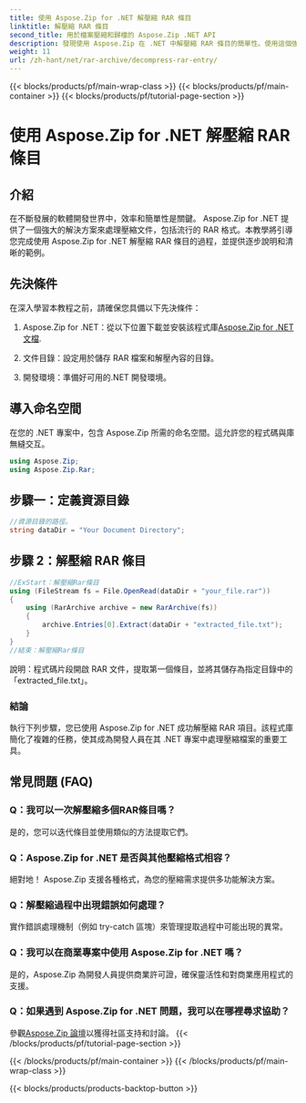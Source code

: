 ```yaml
---
title: 使用 Aspose.Zip for .NET 解壓縮 RAR 條目
linktitle: 解壓縮 RAR 條目
second_title: 用於檔案壓縮和歸檔的 Aspose.Zip .NET API
description: 發現使用 Aspose.Zip 在 .NET 中解壓縮 RAR 條目的簡單性。使用這個強大的庫輕鬆處理壓縮檔案。
weight: 11
url: /zh-hant/net/rar-archive/decompress-rar-entry/
---
```


{{< blocks/products/pf/main-wrap-class >}}
{{< blocks/products/pf/main-container >}}
{{< blocks/products/pf/tutorial-page-section >}}

# 使用 Aspose.Zip for .NET 解壓縮 RAR 條目


## 介紹

在不斷發展的軟體開發世界中，效率和簡單性是關鍵。 Aspose.Zip for .NET 提供了一個強大的解決方案來處理壓縮文件，包括流行的 RAR 格式。本教學將引導您完成使用 Aspose.Zip for .NET 解壓縮 RAR 條目的過程，並提供逐步說明和清晰的範例。

## 先決條件

在深入學習本教程之前，請確保您具備以下先決條件：

1.  Aspose.Zip for .NET：從以下位置下載並安裝該程式庫[Aspose.Zip for .NET 文檔](https://reference.aspose.com/zip/net/).

2. 文件目錄：設定用於儲存 RAR 檔案和解壓內容的目錄。

3. 開發環境：準備好可用的.NET 開發環境。

## 導入命名空間

在您的 .NET 專案中，包含 Aspose.Zip 所需的命名空間。這允許您的程式碼與庫無縫交互。

```csharp
using Aspose.Zip;
using Aspose.Zip.Rar;
```

## 步驟一：定義資源目錄

```csharp
//資源目錄的路徑。
string dataDir = "Your Document Directory";
```

## 步驟 2：解壓縮 RAR 條目

```csharp
//ExStart：解壓縮Rar條目
using (FileStream fs = File.OpenRead(dataDir + "your_file.rar"))
{
    using (RarArchive archive = new RarArchive(fs))
    {
        archive.Entries[0].Extract(dataDir + "extracted_file.txt");
    }
}
//結束：解壓縮Rar條目
```

說明：程式碼片段開啟 RAR 文件，提取第一個條目，並將其儲存為指定目錄中的「extracted_file.txt」。

### 結論

執行下列步驟，您已使用 Aspose.Zip for .NET 成功解壓縮 RAR 項目。該程式庫簡化了複雜的任務，使其成為開發人員在其 .NET 專案中處理壓縮檔案的重要工具。

## 常見問題 (FAQ)

### Q：我可以一次解壓縮多個RAR條目嗎？
是的，您可以迭代條目並使用類似的方法提取它們。

### Q：Aspose.Zip for .NET 是否與其他壓縮格式相容？
絕對地！ Aspose.Zip 支援各種格式，為您的壓縮需求提供多功能解決方案。

### Q：解壓縮過程中出現錯誤如何處理？
實作錯誤處理機制（例如 try-catch 區塊）來管理提取過程中可能出現的異常。

### Q：我可以在商業專案中使用 Aspose.Zip for .NET 嗎？
是的，Aspose.Zip 為開發人員提供商業許可證，確保靈活性和對商業應用程式的支援。

### Q：如果遇到 Aspose.Zip for .NET 問題，我可以在哪裡尋求協助？
參觀[Aspose.Zip 論壇](https://forum.aspose.com/c/zip/37)以獲得社區支持和討論。
{{< /blocks/products/pf/tutorial-page-section >}}

{{< /blocks/products/pf/main-container >}}
{{< /blocks/products/pf/main-wrap-class >}}

{{< blocks/products/products-backtop-button >}}
